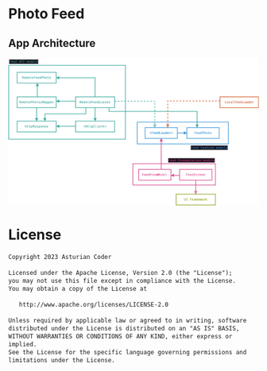# Photo Feed

## App Architecture

<p align="center">
    <img src="https://raw.githubusercontent.com/asturiancoder/photo-feed/main/assets/architecture.png" />
</p>

# License
```
Copyright 2023 Asturian Coder

Licensed under the Apache License, Version 2.0 (the "License");
you may not use this file except in compliance with the License.
You may obtain a copy of the License at

   http://www.apache.org/licenses/LICENSE-2.0

Unless required by applicable law or agreed to in writing, software
distributed under the License is distributed on an "AS IS" BASIS,
WITHOUT WARRANTIES OR CONDITIONS OF ANY KIND, either express or implied.
See the License for the specific language governing permissions and
limitations under the License.
```